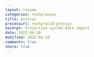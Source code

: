 ```yaml
---
layout: resume
categories: rootprocess
title: projsys
processurl: rootprocid-projsys
excerpt: Projection system data import
date: 2022-04-10
modified: 2022-04-10
comments: true
share: true
---
```


